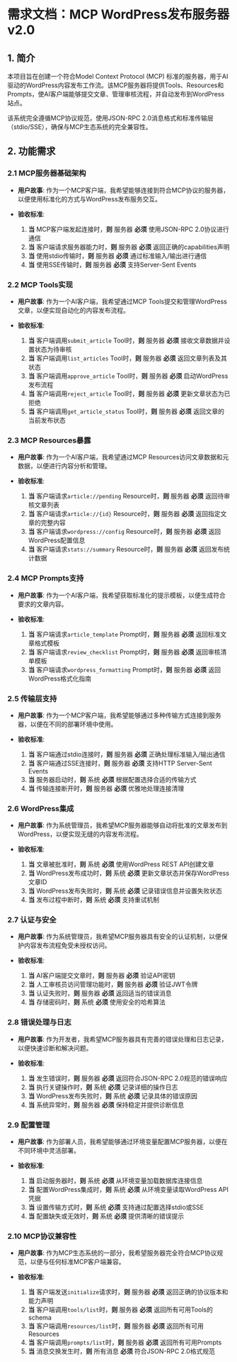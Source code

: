# 需求文档：MCP WordPress发布服务器 v2.0

## 1. 简介

本项目旨在创建一个符合Model Context Protocol (MCP) 标准的服务器，用于AI驱动的WordPress内容发布工作流。该MCP服务器将提供Tools、Resources和Prompts，使AI客户端能够提交文章、管理审核流程，并自动发布到WordPress站点。

该系统完全遵循MCP协议规范，使用JSON-RPC 2.0消息格式和标准传输层（stdio/SSE），确保与MCP生态系统的完全兼容性。

## 2. 功能需求

### 2.1 MCP服务器基础架构

- **用户故事**: 作为一个MCP客户端，我希望能够连接到符合MCP协议的服务器，以便使用标准化的方式与WordPress发布服务交互。

- **验收标准**:
  1. **当** MCP客户端发起连接时，**则** 服务器 **必须** 使用JSON-RPC 2.0协议进行通信
  2. **当** 客户端请求服务器能力时，**则** 服务器 **必须** 返回正确的capabilities声明
  3. **当** 使用stdio传输时，**则** 服务器 **必须** 通过标准输入/输出进行通信
  4. **当** 使用SSE传输时，**则** 服务器 **必须** 支持Server-Sent Events

### 2.2 MCP Tools实现

- **用户故事**: 作为一个AI客户端，我希望通过MCP Tools提交和管理WordPress文章，以便实现自动化的内容发布流程。

- **验收标准**:
  1. **当** 客户端调用`submit_article` Tool时，**则** 服务器 **必须** 接收文章数据并设置状态为待审核
  2. **当** 客户端调用`list_articles` Tool时，**则** 服务器 **必须** 返回文章列表及其状态
  3. **当** 客户端调用`approve_article` Tool时，**则** 服务器 **必须** 启动WordPress发布流程
  4. **当** 客户端调用`reject_article` Tool时，**则** 服务器 **必须** 更新文章状态为已拒绝
  5. **当** 客户端调用`get_article_status` Tool时，**则** 服务器 **必须** 返回文章的当前发布状态

### 2.3 MCP Resources暴露

- **用户故事**: 作为一个AI客户端，我希望通过MCP Resources访问文章数据和元数据，以便进行内容分析和管理。

- **验收标准**:
  1. **当** 客户端请求`article://pending` Resource时，**则** 服务器 **必须** 返回待审核文章列表
  2. **当** 客户端请求`article://{id}` Resource时，**则** 服务器 **必须** 返回指定文章的完整内容
  3. **当** 客户端请求`wordpress://config` Resource时，**则** 服务器 **必须** 返回WordPress配置信息
  4. **当** 客户端请求`stats://summary` Resource时，**则** 服务器 **必须** 返回发布统计数据

### 2.4 MCP Prompts支持

- **用户故事**: 作为一个AI客户端，我希望获取标准化的提示模板，以便生成符合要求的文章内容。

- **验收标准**:
  1. **当** 客户端请求`article_template` Prompt时，**则** 服务器 **必须** 返回标准文章格式模板
  2. **当** 客户端请求`review_checklist` Prompt时，**则** 服务器 **必须** 返回审核清单模板
  3. **当** 客户端请求`wordpress_formatting` Prompt时，**则** 服务器 **必须** 返回WordPress格式化指南

### 2.5 传输层支持

- **用户故事**: 作为一个MCP客户端，我希望能够通过多种传输方式连接到服务器，以便在不同的部署环境中使用。

- **验收标准**:
  1. **当** 客户端通过stdio连接时，**则** 服务器 **必须** 正确处理标准输入/输出通信
  2. **当** 客户端通过SSE连接时，**则** 服务器 **必须** 支持HTTP Server-Sent Events
  3. **当** 服务器启动时，**则** 系统 **必须** 根据配置选择合适的传输方式
  4. **当** 传输连接断开时，**则** 服务器 **必须** 优雅地处理连接清理

### 2.6 WordPress集成

- **用户故事**: 作为系统管理员，我希望MCP服务器能够自动将批准的文章发布到WordPress，以便实现无缝的内容发布流程。

- **验收标准**:
  1. **当** 文章被批准时，**则** 系统 **必须** 使用WordPress REST API创建文章
  2. **当** WordPress发布成功时，**则** 系统 **必须** 更新文章状态并保存WordPress文章ID
  3. **当** WordPress发布失败时，**则** 系统 **必须** 记录错误信息并设置失败状态
  4. **当** 发布过程中断时，**则** 系统 **必须** 支持重试机制

### 2.7 认证与安全

- **用户故事**: 作为系统管理员，我希望MCP服务器具有安全的认证机制，以便保护内容发布流程免受未授权访问。

- **验收标准**:
  1. **当** AI客户端提交文章时，**则** 服务器 **必须** 验证API密钥
  2. **当** 人工审核员访问管理功能时，**则** 服务器 **必须** 验证JWT令牌
  3. **当** 认证失败时，**则** 服务器 **必须** 返回适当的错误消息
  4. **当** 存储密码时，**则** 系统 **必须** 使用安全的哈希算法

### 2.8 错误处理与日志

- **用户故事**: 作为开发者，我希望MCP服务器具有完善的错误处理和日志记录，以便快速诊断和解决问题。

- **验收标准**:
  1. **当** 发生错误时，**则** 服务器 **必须** 返回符合JSON-RPC 2.0规范的错误响应
  2. **当** 执行关键操作时，**则** 系统 **必须** 记录详细的操作日志
  3. **当** WordPress发布失败时，**则** 系统 **必须** 记录具体的错误原因
  4. **当** 系统异常时，**则** 服务器 **必须** 保持稳定并提供诊断信息

### 2.9 配置管理

- **用户故事**: 作为部署人员，我希望能够通过环境变量配置MCP服务器，以便在不同环境中灵活部署。

- **验收标准**:
  1. **当** 启动服务器时，**则** 系统 **必须** 从环境变量加载数据库连接信息
  2. **当** 配置WordPress集成时，**则** 系统 **必须** 从环境变量读取WordPress API凭据
  3. **当** 设置传输方式时，**则** 系统 **必须** 支持通过配置选择stdio或SSE
  4. **当** 配置缺失或无效时，**则** 系统 **必须** 提供清晰的错误提示

### 2.10 MCP协议兼容性

- **用户故事**: 作为MCP生态系统的一部分，我希望服务器完全符合MCP协议规范，以便与任何标准MCP客户端兼容。

- **验收标准**:
  1. **当** 客户端发送`initialize`请求时，**则** 服务器 **必须** 返回正确的协议版本和能力声明
  2. **当** 客户端调用`tools/list`时，**则** 服务器 **必须** 返回所有可用Tools的schema
  3. **当** 客户端调用`resources/list`时，**则** 服务器 **必须** 返回所有可用Resources
  4. **当** 客户端调用`prompts/list`时，**则** 服务器 **必须** 返回所有可用Prompts
  5. **当** 消息交换发生时，**则** 所有消息 **必须** 符合JSON-RPC 2.0格式规范